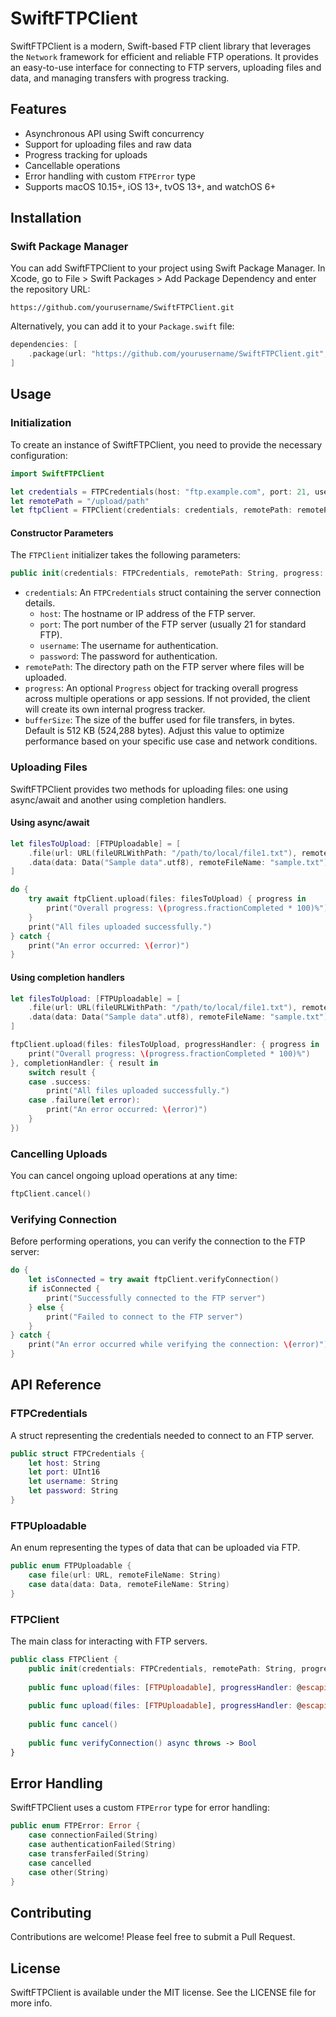 # SwiftFTPClient

SwiftFTPClient is a modern, Swift-based FTP client library that leverages the `Network` framework for efficient and reliable FTP operations. It provides an easy-to-use interface for connecting to FTP servers, uploading files and data, and managing transfers with progress tracking.

## Features

- Asynchronous API using Swift concurrency
- Support for uploading files and raw data
- Progress tracking for uploads
- Cancellable operations
- Error handling with custom `FTPError` type
- Supports macOS 10.15+, iOS 13+, tvOS 13+, and watchOS 6+

## Installation

### Swift Package Manager

You can add SwiftFTPClient to your project using Swift Package Manager. In Xcode, go to File > Swift Packages > Add Package Dependency and enter the repository URL:

```
https://github.com/yourusername/SwiftFTPClient.git
```

Alternatively, you can add it to your `Package.swift` file:

```swift
dependencies: [
    .package(url: "https://github.com/yourusername/SwiftFTPClient.git", from: "1.0.0")
]
```

## Usage

### Initialization

To create an instance of SwiftFTPClient, you need to provide the necessary configuration:

```swift
import SwiftFTPClient

let credentials = FTPCredentials(host: "ftp.example.com", port: 21, username: "user", password: "pass")
let remotePath = "/upload/path"
let ftpClient = FTPClient(credentials: credentials, remotePath: remotePath)
```

#### Constructor Parameters

The `FTPClient` initializer takes the following parameters:

```swift
public init(credentials: FTPCredentials, remotePath: String, progress: Progress? = nil, bufferSize: Int = 512 * 1024)
```

- `credentials`: An `FTPCredentials` struct containing the server connection details.
  - `host`: The hostname or IP address of the FTP server.
  - `port`: The port number of the FTP server (usually 21 for standard FTP).
  - `username`: The username for authentication.
  - `password`: The password for authentication.
- `remotePath`: The directory path on the FTP server where files will be uploaded.
- `progress`: An optional `Progress` object for tracking overall progress across multiple operations or app sessions. If not provided, the client will create its own internal progress tracker.
- `bufferSize`: The size of the buffer used for file transfers, in bytes. Default is 512 KB (524,288 bytes). Adjust this value to optimize performance based on your specific use case and network conditions.

### Uploading Files

SwiftFTPClient provides two methods for uploading files: one using async/await and another using completion handlers.

#### Using async/await

```swift
let filesToUpload: [FTPUploadable] = [
    .file(url: URL(fileURLWithPath: "/path/to/local/file1.txt"), remoteFileName: "file1.txt"),
    .data(data: Data("Sample data".utf8), remoteFileName: "sample.txt")
]

do {
    try await ftpClient.upload(files: filesToUpload) { progress in
        print("Overall progress: \(progress.fractionCompleted * 100)%")
    }
    print("All files uploaded successfully.")
} catch {
    print("An error occurred: \(error)")
}
```

#### Using completion handlers

```swift
let filesToUpload: [FTPUploadable] = [
    .file(url: URL(fileURLWithPath: "/path/to/local/file1.txt"), remoteFileName: "file1.txt"),
    .data(data: Data("Sample data".utf8), remoteFileName: "sample.txt")
]

ftpClient.upload(files: filesToUpload, progressHandler: { progress in
    print("Overall progress: \(progress.fractionCompleted * 100)%")
}, completionHandler: { result in
    switch result {
    case .success:
        print("All files uploaded successfully.")
    case .failure(let error):
        print("An error occurred: \(error)")
    }
})
```

### Cancelling Uploads

You can cancel ongoing upload operations at any time:

```swift
ftpClient.cancel()
```

### Verifying Connection

Before performing operations, you can verify the connection to the FTP server:

```swift
do {
    let isConnected = try await ftpClient.verifyConnection()
    if isConnected {
        print("Successfully connected to the FTP server")
    } else {
        print("Failed to connect to the FTP server")
    }
} catch {
    print("An error occurred while verifying the connection: \(error)")
}
```

## API Reference

### FTPCredentials

A struct representing the credentials needed to connect to an FTP server.

```swift
public struct FTPCredentials {
    let host: String
    let port: UInt16
    let username: String
    let password: String
}
```

### FTPUploadable

An enum representing the types of data that can be uploaded via FTP.

```swift
public enum FTPUploadable {
    case file(url: URL, remoteFileName: String)
    case data(data: Data, remoteFileName: String)
}
```

### FTPClient

The main class for interacting with FTP servers.

```swift
public class FTPClient {
    public init(credentials: FTPCredentials, remotePath: String, progress: Progress? = nil, bufferSize: Int = 512 * 1024)
    
    public func upload(files: [FTPUploadable], progressHandler: @escaping (Progress) -> Void) async throws
    
    public func upload(files: [FTPUploadable], progressHandler: @escaping (Progress) -> Void, completionHandler: @escaping (Result<Void, FTPError>) -> Void)
    
    public func cancel()
    
    public func verifyConnection() async throws -> Bool
}
```

## Error Handling

SwiftFTPClient uses a custom `FTPError` type for error handling:

```swift
public enum FTPError: Error {
    case connectionFailed(String)
    case authenticationFailed(String)
    case transferFailed(String)
    case cancelled
    case other(String)
}
```

## Contributing

Contributions are welcome! Please feel free to submit a Pull Request.

## License

SwiftFTPClient is available under the MIT license. See the LICENSE file for more info.
